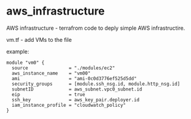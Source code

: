 # aws_infrastructure
AWS infrastructure - terrafrom code to deply simple AWS infrastructire.


vm.tf - add VMs to the file

example:
```terrafrom
module "vm0" {
  source               = "./modules/ec2"
  aws_instance_name    = "vm00"
  ami                  = "ami-0c0d3776ef525d5dd"
  security_groups      = [module.ssh_nsg.id, module.http_nsg.id]
  subnetID             = aws_subnet.vpc0_subnet.id
  eip                  = true
  ssh_key              = aws_key_pair.deployer.id
  iam_instance_profile = "cloudwatch_policy"
}
```